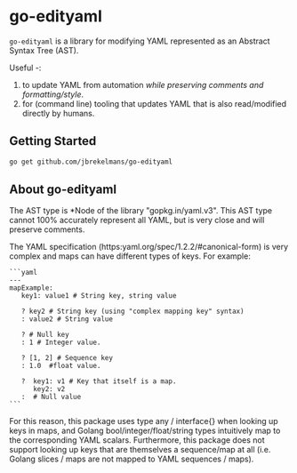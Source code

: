 # go-edityaml

`go-edityaml` is a library for modifying YAML represented as an Abstract Syntax Tree (AST).

Useful -:
1. to update YAML from automation _while preserving comments and formatting/style_.
2. for (command line) tooling that updates YAML that is also read/modified directly by humans.

## Getting Started

```bash
go get github.com/jbrekelmans/go-edityaml
```

## About go-edityaml

The AST type is *Node of the library "gopkg.in/yaml.v3". This AST type cannot 100% accurately
represent all YAML, but is very close and will preserve comments.

The YAML specification (https:yaml.org/spec/1.2.2/#canonical-form) is very complex and maps
can have different types of keys. For example:

    ```yaml
	---
	mapExample:
	   key1: value1 # String key, string value

	   ? key2 # String key (using "complex mapping key" syntax)
	   : value2 # String value

	   ? # Null key
	   : 1 # Integer value.

	   ? [1, 2] # Sequence key
	   : 1.0  #float value.

	   ?  key1: v1 # Key that itself is a map.
	      key2: v2
       :  # Null value
    ```

For this reason, this package uses type any / interface{} when looking up keys in maps,
and Golang bool/integer/float/string types intuitively map to the corresponding YAML scalars.
Furthermore, this package does not support looking up keys that are themselves a sequence/map at all
(i.e. Golang slices / maps are not mapped to YAML sequences / maps).
